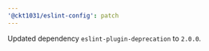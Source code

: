 ```yaml
---
'@ckt1031/eslint-config': patch
---
```


Updated dependency `eslint-plugin-deprecation` to `2.0.0`.
